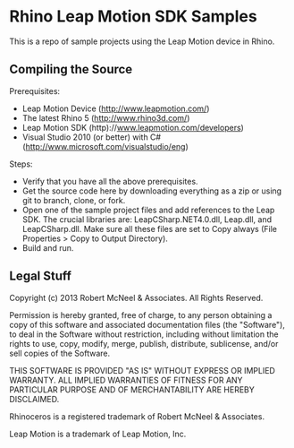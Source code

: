 Rhino Leap Motion SDK Samples
=============================

This is a repo of sample projects using the Leap Motion device in Rhino.

Compiling the Source
--------------------
Prerequisites:

* Leap Motion Device (http://www.leapmotion.com/)
* The latest Rhino 5 (http://www.rhino3d.com/)
* Leap Motion SDK (http)://www.leapmotion.com/developers)
* Visual Studio 2010 (or better) with C# (http://www.microsoft.com/visualstudio/eng)

Steps:

* Verify that you have all the above prerequisites.
* Get the source code here by downloading everything as a zip or using git to branch, clone, or fork.
* Open one of the sample project files and add references to the Leap SDK.  The crucial libraries are: LeapCSharp.NET4.0.dll, Leap.dll, and LeapCSharp.dll.  Make sure all these files are set to Copy always (File Properties > Copy to Output Directory).
* Build and run.

Legal Stuff
-----------

Copyright (c) 2013 Robert McNeel & Associates. All Rights Reserved.

Permission is hereby granted, free of charge, to any person obtaining a copy of
this software and associated documentation files (the "Software"), to deal in
the Software without restriction, including without limitation the rights to use,
copy, modify, merge, publish, distribute, sublicense, and/or sell copies of the
Software.

THIS SOFTWARE IS PROVIDED "AS IS" WITHOUT EXPRESS OR IMPLIED WARRANTY. ALL IMPLIED
WARRANTIES OF FITNESS FOR ANY PARTICULAR PURPOSE AND OF MERCHANTABILITY ARE HEREBY
DISCLAIMED.

Rhinoceros is a registered trademark of Robert McNeel & Associates.

Leap Motion is a trademark of Leap Motion, Inc.
